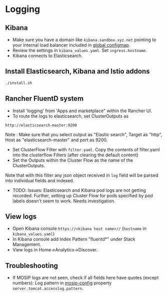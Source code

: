 # Logging

## Kibana
* Make sure you have a domain like `kibana.sandbox.xyz.net` pointing to your internal load balancer included in [global configmap](../cluster/global_configmap.yaml.sample).
* Review the settings in `kibana_values.yaml`.  Set `ingress.hostname`.
* Kibana connects to Elasticsearch. 

## Install Elasticsearch, Kibana and Istio addons
```sh 
./install.sh
```

## Rancher FluentD system
* Install 'logging' from 'Apps and marketplace" within the Rancher UI.
* To route the logs to elasticsearch, set ClusterOutputs as
```
http://elasticsearch-master:9200 
```
Note :  Make sure that you select output as "Elastic search", Target as "http",  Host as "elasticsearch-master" and port as 9200.

* Set ClusterFlow Filter with `filter.yaml`.   Copy the contents of filter.yaml into the clusterflow Filters (after clearing the default content)
* Set the Outputs within the Cluster Flow as the name of the ClusterOutputs.

Note that with this filter any json object received in `log` field will be parsed into individual fields and indexed.

* TODO: Issues: Elasticsearch and Kibana pod logs are not getting recorded.  Further, setting up Cluster Flow for pods specified by pod labels doesn't seem to work.  Needs investigation.

## View logs
* Open Kibana console `https://<kibana host name>//` (`hostname` in `kibana_values.yaml`)
* In Kibana console add Index Pattern "fluentd*" under Stack Management.
* View logs in Home->Analytics->Discover.

## Troubleshooting
* If MOSIP logs are not seen, check if all fields here have quotes (except numbers):
Log pattern in [mosip-config](https://github.com/mosip/mosip-config/blob/v3/application-default.properties) property `server.tomcat.accesslog.pattern`.
